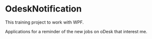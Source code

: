 OdeskNotification
=================
This training project to work with WPF.

Applications for a reminder of the new jobs on oDesk that interest me.
